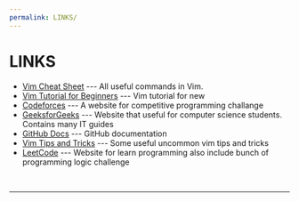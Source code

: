```yaml
---
permalink: LINKS/
---
```


# LINKS

* [Vim Cheat Sheet](https://vim.rtorr.com/) --- 
All useful commands in Vim.
* [Vim Tutorial for Beginners](https://youtu.be/RZ4p-saaQkc?si=SNQXdsQgW6wfwWTB) ---
Vim tutorial for new
* [Codeforces](https://codeforces.com/) --- A website for competitive programming challange
* [GeeksforGeeks](https://www.geeksforgeeks.org/) --- Website that useful for computer science students. Contains many IT guides
* [GitHub Docs](https://docs.github.com/en) --- GitHub documentation
* [Vim Tips and Tricks](https://youtu.be/13gNtgqzzmM?si=Xzm2Kw_OknZNfmgo) --- Some useful uncommon vim tips and tricks
* [LeetCode](https://leetcode.com/) --- Website for learn programming also include bunch of programming logic challenge
<br>
<hr>
